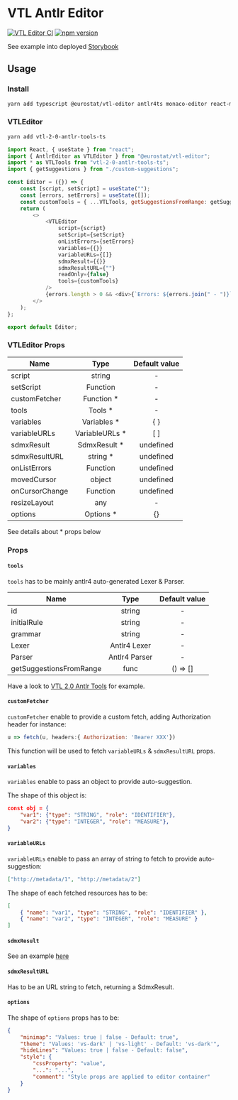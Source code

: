 # VTL Antlr Editor

[![VTL Editor CI](https://github.com/eurostat/vtl-editor/actions/workflows/ci.yaml/badge.svg)](https://github.com/eurostat/vtl-editor/actions/workflows/ci.yaml)
[![npm version](https://badge.fury.io/js/%40eurostat%2Fvtl-editor.svg)](https://badge.fury.io/js/%40eurostat%2Fvtl-editor)

See example into deployed [Storybook](https://eurostat.github.io/vtl-editor/index.html)

## Usage

### Install

```bash
yarn add typescript @eurostat/vtl-editor antlr4ts monaco-editor react-monaco-editor
```

### VTLEditor

```bash
yarn add vtl-2-0-antlr-tools-ts
```

```javascript
import React, { useState } from "react";
import { AntlrEditor as VTLEditor } from "@eurostat/vtl-editor";
import * as VTLTools from "vtl-2-0-antlr-tools-ts";
import { getSuggestions } from "./custom-suggestions";

const Editor = ({}) => {
    const [script, setScript] = useState("");
    const [errors, setErrors] = useState([]);
    const customTools = { ...VTLTools, getSuggestionsFromRange: getSuggestions };
    return (
        <>
            <VTLEditor
                script={script}
                setScript={setScript}
                onListErrors={setErrors}
                variables={{}}
                variableURLs={[]}
                sdmxResult={{}}
                sdmxResultURL={""}
                readOnly={false}
                tools={customTools}
            />
            {errors.length > 0 && <div>{`Errors: ${errors.join(" - ")}`}</div>}
        </>
    );
};

export default Editor;
```

### VTLEditor Props

| Name           |      Type       | Default value |
| -------------- | :-------------: | :-----------: |
| script         |     string      |       -       |
| setScript      |    Function     |       -       |
| customFetcher  |   Function \*   |       -       |
| tools          |    Tools \*     |       -       |
| variables      |  Variables \*   |      { }      |
| variableURLs   | VariableURLs \* |      [ ]      |
| sdmxResult     |  SdmxResult \*  |   undefined   |
| sdmxResultURL  |    string \*    |   undefined   |
| onListErrors   |    Function     |   undefined   |
| movedCursor    |     object      |   undefined   |
| onCursorChange |    Function     |   undefined   |
| resizeLayout   |       any       |       -       |
| options        |   Options \*    |      {}       |

See details about \* props below

### Props

#### `tools`

`tools` has to be mainly antlr4 auto-generated Lexer & Parser.

| Name                    |     Type      | Default value |
| ----------------------- | :-----------: | :-----------: |
| id                      |    string     |       -       |
| initialRule             |    string     |       -       |
| grammar                 |    string     |       -       |
| Lexer                   | Antlr4 Lexer  |       -       |
| Parser                  | Antlr4 Parser |       -       |
| getSuggestionsFromRange |     func      |   () => []    |

Have a look to [VTL 2.0 Antlr Tools](https://github.com/NicoLaval/vtl-2-0-antlr-tools-ts) for example.

#### `customFetcher`

`customFetcher` enable to provide a custom fetch, adding Authorization header for instance:

```javascript
u => fetch(u, headers:{ Authorization: 'Bearer XXX'})
```

This function will be used to fetch `variableURLs` & `sdmxResultURL` props.

#### `variables`

`variables` enable to pass an object to provide auto-suggestion.

The shape of this object is:

```json
const obj = {
    "var1": {"type": "STRING", "role": "IDENTIFIER"},
    "var2": {"type": "INTEGER", "role": "MEASURE"},
}
```

#### `variableURLs`

`variableURLs` enable to pass an array of string to fetch to provide auto-suggestion:

```json
["http://metadata/1", "http://metadata/2"]
```

The shape of each fetched resources has to be:

```json
[
    { "name": "var1", "type": "STRING", "role": "IDENTIFIER" },
    { "name": "var2", "type": "INTEGER", "role": "MEASURE" }
]
```

#### `sdmxResult`

See an example [here](https://github.com/eurostat/vtl-editor/blob/master/src/stories/sdmxResult.json)

#### `sdmxResultURL`

Has to be an URL string to fetch, returning a SdmxResult.

#### `options`

The shape of `options` props has to be:

```json
{
    "minimap": "Values: true | false - Default: true",
    "theme": "Values: 'vs-dark' | 'vs-light' - Default: 'vs-dark'",
    "hideLines": "Values: true | false - Default: false",
    "style": {
        "cssProperty": "value",
        "...": "...",
        "comment": "Style props are applied to editor container"
    }
}
```
